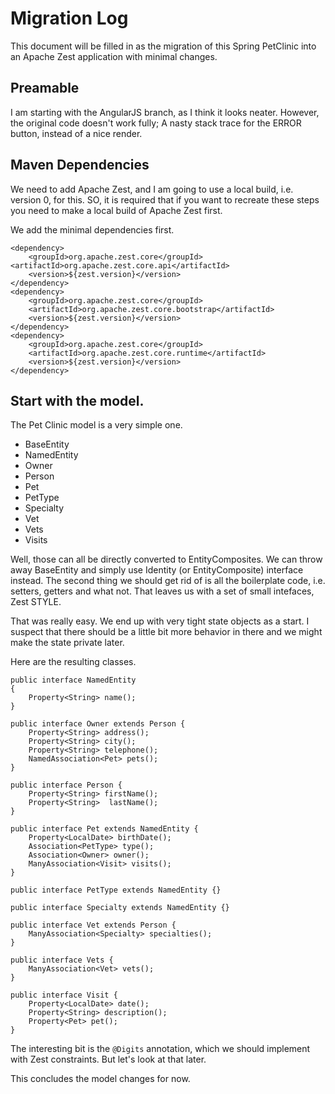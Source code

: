 # Migration Log
This document will be filled in as the migration of this Spring PetClinic
into an Apache Zest application with minimal changes.

## Preamable
I am starting with the AngularJS branch, as I think it looks neater.
However, the original code doesn't work fully; A nasty stack trace
for the ERROR button, instead of a nice render.

## Maven Dependencies
We need to add Apache Zest, and I am going to use a local build, i.e.
version 0, for this. SO, it is required that if you want to recreate
these steps you need to make a local build of Apache Zest first.

We add the minimal dependencies first.

    <dependency>
        <groupId>org.apache.zest.core</groupId>
    <artifactId>org.apache.zest.core.api</artifactId>
        <version>${zest.version}</version>
    </dependency>
    <dependency>
        <groupId>org.apache.zest.core</groupId>
        <artifactId>org.apache.zest.core.bootstrap</artifactId>
        <version>${zest.version}</version>
    </dependency>
    <dependency>
        <groupId>org.apache.zest.core</groupId>
        <artifactId>org.apache.zest.core.runtime</artifactId>
        <version>${zest.version}</version>
    </dependency>

## Start with the model.

The Pet Clinic model is a very simple one.
* BaseEntity
* NamedEntity
* Owner
* Person
* Pet
* PetType
* Specialty
* Vet
* Vets
* Visits

Well, those can all be directly converted to EntityComposites. We can
throw away BaseEntity and simply use Identity (or EntityComposite)
interface instead. The second thing we should get rid of is all the
boilerplate code, i.e. setters, getters and what not. That leaves us
with a set of small intefaces, Zest STYLE.

That was really easy. We end up with very tight state objects as a
start. I suspect that there should be a little bit more behavior in there
and we might make the state private later.

Here are the resulting classes.

    public interface NamedEntity
    {
        Property<String> name();
    }

    public interface Owner extends Person {
        Property<String> address();
        Property<String> city();
        Property<String> telephone();
        NamedAssociation<Pet> pets();
    }

    public interface Person {
        Property<String> firstName();
        Property<String>  lastName();
    }

    public interface Pet extends NamedEntity {
        Property<LocalDate> birthDate();
        Association<PetType> type();
        Association<Owner> owner();
        ManyAssociation<Visit> visits();
    }

    public interface PetType extends NamedEntity {}

    public interface Specialty extends NamedEntity {}

    public interface Vet extends Person {
        ManyAssociation<Specialty> specialties();
    }

    public interface Vets {
        ManyAssociation<Vet> vets();
    }

    public interface Visit {
        Property<LocalDate> date();
        Property<String> description();
        Property<Pet> pet();
    }

The interesting bit is the ```@Digits``` annotation, which we should
implement with Zest constraints. But let's look at that later.

This concludes the model changes for now.

